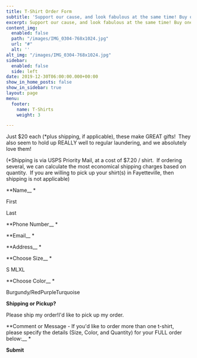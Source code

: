 ```yaml
---
title: T-Shirt Order Form
subtitle: 'Support our cause, and look fabulous at the same time! Buy one of our t-shirts. '
excerpt: Support our cause, and look fabulous at the same time! Buy one of our t-shirts.
content_img:
  enabled: false
  path: "/images/IMG_0304-768x1024.jpg"
  url: "#"
  alt: ''
alt_img: "/images/IMG_0304-768x1024.jpg"
sidebar:
  enabled: false
  side: left
date: 2019-12-30T06:00:00.000+00:00
show_in_home_posts: false
show_in_sidebar: true
layout: page
menu:
  footer:
    name: T-Shirts
    weight: 3

---
```

Just $20 each (*plus shipping, if applicable), these make GREAT gifts! &nbsp;They also seem to hold up REALLY well to regular laundering, and we absolutely love them!

(*Shipping is via USPS Priority Mail, at a cost of $7.20 / shirt. &nbsp;If ordering several, we can calculate the most economical shipping charges based on quantity. &nbsp;If you are willing to pick up your shirt(s) in Fayetteville, then shipping is not applicable)

**Name__ *

First

Last

**Phone Number__ *

**Email__ *

**Address__ *

**Choose Size__ *

S MLXL

**Choose Color__ *

Burgundy/RedPurpleTurquoise

**Shipping or Pickup?**

Please ship my order!I'd like to pick up my order.

**Comment or Message - If you'd like to order more than one t-shirt, please specify the details (Size, Color, and Quantity) for your FULL order below:__ *

**Submit**